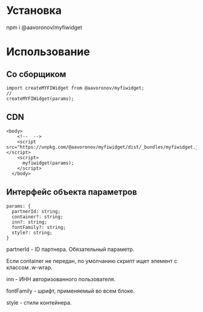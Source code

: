 # Установка

npm i @aavoronov/myfiwidget

# Использование

## Со сборщиком

```
import createMYFIWidget from @aavoronov/myfiwidget;
//
createMYFIWidget(params);
```

## CDN

```
<body>
    <!--  -->
    <script src="https://unpkg.com/@aavoronov/myfiwidget/dist/_bundles/myfiwidget.js"></script>
    <script>
      myfiwidget(params);
    </script>
  </body>
```

## Интерфейс объекта параметров

```
params: {
  partnerId: string;
  container?: string;
  inn?: string;
  fontFamily?: string;
  style?: string;
}
```

partnerId - ID партнера. Обязательный параметр.

Если container не передан, по умолчанию скрипт ищет элемент с классом .w-wrap.

inn - ИНН авторизованного пользователя.

fontFamily - шрифт, применяемый во всем блоке.

style - стили контейнера.

